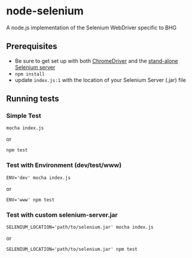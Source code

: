 # node-selenium

A node.js implementation of the Selenium WebDriver specific to BHG

## Prerequisites

- Be sure to get set up with both [ChromeDriver]() and the [stand-alone Selenium server]()
- `npm install`
- update `index.js:1` with the location of your Selenium Server (.jar) file 

## Running tests

### Simple Test

```
mocha index.js
```

or

```
npm test
```

### Test with Environment (dev/test/www)

```
ENV='dev' mocha index.js
```

or

```
ENV='www' npm test
```


### Test with custom selenium-server.jar

```
SELENIUM_LOCATION='path/to/selenium.jar' mocha index.js
```

or

```
SELENIUM_LOCATION='path/to/selenium.jar' npm test
```